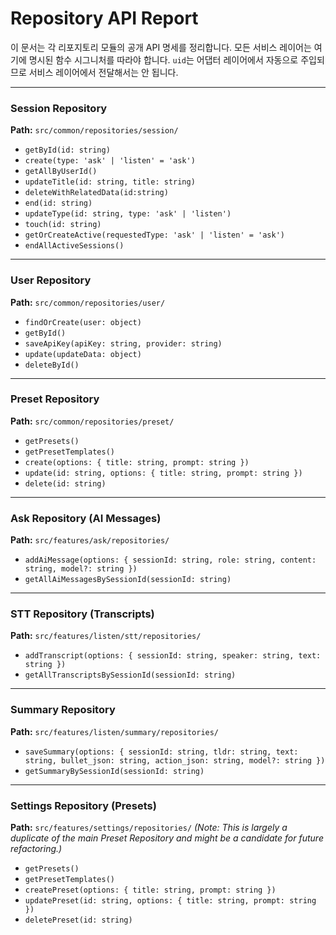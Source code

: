 # Repository API Report

이 문서는 각 리포지토리 모듈의 공개 API 명세를 정리합니다. 모든 서비스 레이어는 여기에 명시된 함수 시그니처를 따라야 합니다. `uid`는 어댑터 레이어에서 자동으로 주입되므로 서비스 레이어에서 전달해서는 안 됩니다.

---

### Session Repository
**Path:** `src/common/repositories/session/`

- `getById(id: string)`
- `create(type: 'ask' | 'listen' = 'ask')`
- `getAllByUserId()`
- `updateTitle(id: string, title: string)`
- `deleteWithRelatedData(id:string)`
- `end(id: string)`
- `updateType(id: string, type: 'ask' | 'listen')`
- `touch(id: string)`
- `getOrCreateActive(requestedType: 'ask' | 'listen' = 'ask')`
- `endAllActiveSessions()`

---

### User Repository
**Path:** `src/common/repositories/user/`

- `findOrCreate(user: object)`
- `getById()`
- `saveApiKey(apiKey: string, provider: string)`
- `update(updateData: object)`
- `deleteById()`

---

### Preset Repository
**Path:** `src/common/repositories/preset/`

- `getPresets()`
- `getPresetTemplates()`
- `create(options: { title: string, prompt: string })`
- `update(id: string, options: { title: string, prompt: string })`
- `delete(id: string)`

---

### Ask Repository (AI Messages)
**Path:** `src/features/ask/repositories/`

- `addAiMessage(options: { sessionId: string, role: string, content: string, model?: string })`
- `getAllAiMessagesBySessionId(sessionId: string)`

---

### STT Repository (Transcripts)
**Path:** `src/features/listen/stt/repositories/`

- `addTranscript(options: { sessionId: string, speaker: string, text: string })`
- `getAllTranscriptsBySessionId(sessionId: string)`

---

### Summary Repository
**Path:** `src/features/listen/summary/repositories/`

- `saveSummary(options: { sessionId: string, tldr: string, text: string, bullet_json: string, action_json: string, model?: string })`
- `getSummaryBySessionId(sessionId: string)`

---

### Settings Repository (Presets)
**Path:** `src/features/settings/repositories/`
*(Note: This is largely a duplicate of the main Preset Repository and might be a candidate for future refactoring.)*

- `getPresets()`
- `getPresetTemplates()`
- `createPreset(options: { title: string, prompt: string })`
- `updatePreset(id: string, options: { title: string, prompt: string })`
- `deletePreset(id: string)` 